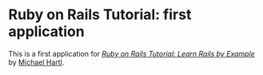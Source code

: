 # Ruby on Rails Tutorial: first application

This is a first application for
[*Ruby on Rails Tutorial: Learn Rails by Example*](http://railstutorial.org/) 
by [Michael Hartl](http://michaelhartl.com/).
